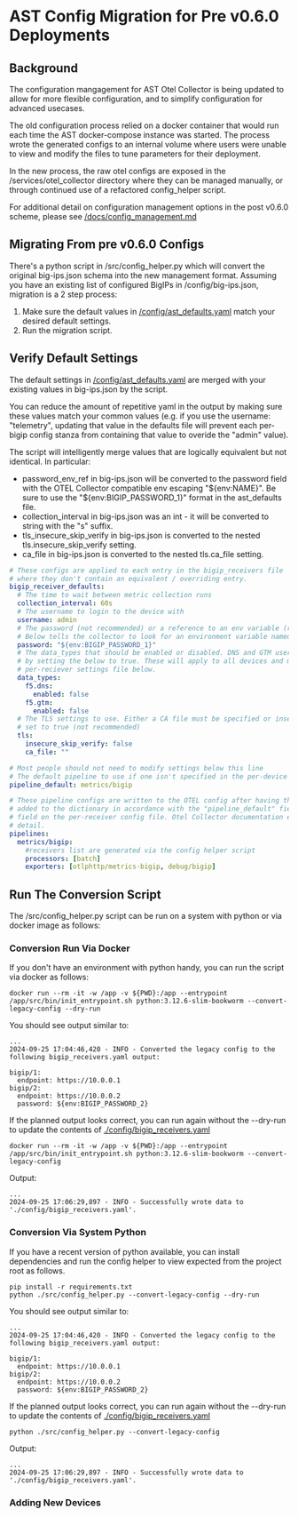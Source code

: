 # AST Config Migration for Pre v0.6.0 Deployments

## Background
The configuration mangagement for AST Otel Collector is being updated to allow for more flexible 
configuration, and to simplify configuration for advanced usecases.

The old configuration process relied on a docker container that would run each time the AST
docker-compose instance was started. The process wrote the generated configs to an internal volume
where users were unable to view and modify the files to tune parameters for their deployment.

In the new process, the raw otel configs are exposed in the /services/otel_collector directory where
they can be managed manually, or through continued use of a refactored config_helper script.

For additional detail on configuration management options in the post v0.6.0 scheme, please see [/docs/config_management.md](/docs/config_management.md)

## Migrating From pre v0.6.0 Configs
There's a python script in /src/config_helper.py which will convert the original big-ips.json schema
into the new management format. Assuming you have an existing list of configured BigIPs in
/config/big-ips.json, migration is a 2 step process:

1. Make sure the default values in [/config/ast_defaults.yaml](/config/ast_defaults.yaml) match your
desired default settings.
2. Run the migration script.


## Verify Default Settings
The default settings in [/config/ast_defaults.yaml](/config/ast_defaults.yaml) are merged with your existing values in big-ips.json by the script.

You can reduce the amount of repetitive yaml in the output by making sure these values match
your common values (e.g. if you use the username: "telemetry", updating that value in the defaults
file will prevent each per-bigip config stanza from containing that value to overide the "admin"
value).

The script will intelligently merge values that are logically equivalent but not identical.
In particular:

* password_env_ref in big-ips.json will be converted to the password field with the OTEL Collector 
compatible env escaping "\${env:NAME}". Be sure to use the "\${env:BIGIP_PASSWORD_1}" format in the
ast_defaults file.
* collection_interval in big-ips.json was an int - it will be converted to string with the "s" suffix.
* tls_insecure_skip_verify in big-ips.json is converted to the nested tls.insecure_skip_verify setting.
* ca_file in big-ips.json is converted to the nested tls.ca_file setting.

```yaml
# These configs are applied to each entry in the bigip_receivers file
# where they don't contain an equivalent / overriding entry.
bigip_receiver_defaults:
  # The time to wait between metric collection runs
  collection_interval: 60s
  # The username to login to the device with
  username: admin
  # The password (not recommended) or a reference to an env variable (recommended)
  # Below tells the collector to look for an environment variable named BIGIP_PASSWORD_1
  password: "${env:BIGIP_PASSWORD_1}"
  # The data_types that should be enabled or disabled. DNS and GTM users can enable those modules
  # by setting the below to true. These will apply to all devices and may be better specified on the
  # per-reciever settings file below.
  data_types:
    f5.dns:
      enabled: false
    f5.gtm:
      enabled: false
  # The TLS settings to use. Either a CA file must be specified or insecure_skip_verify
  # set to true (not recommended)
  tls:
    insecure_skip_verify: false
    ca_file: ""

# Most people should not need to modify settings below this line
# The default pipeline to use if one isn't specified in the per-device configs.
pipeline_default: metrics/bigip

# These pipeline configs are written to the OTEL config after having the configured receivers
# added to the dictionary in accordance with the "pipeline_default" field above and "pipeline"
# field on the per-receiver config file. Otel Collector documentation explains the syntax in more
# detail.
pipelines:
  metrics/bigip:
    #receivers list are generated via the config helper script
    processors: [batch]
    exporters: [otlphttp/metrics-bigip, debug/bigip]
```

## Run The Conversion Script

The /src/config_helper.py script can be run on a system with python or via docker image as follows:

### Conversion Run Via Docker
If you don't have an environment with python handy, you can run the script via
docker as follows:

```shell
docker run --rm -it -w /app -v ${PWD}:/app --entrypoint /app/src/bin/init_entrypoint.sh python:3.12.6-slim-bookworm --convert-legacy-config --dry-run 
```

You should see output similar to:
```
...
2024-09-25 17:04:46,420 - INFO - Converted the legacy config to the following bigip_receivers.yaml output:

bigip/1:
  endpoint: https://10.0.0.1
bigip/2:
  endpoint: https://10.0.0.2
  password: ${env:BIGIP_PASSWORD_2}
```

If the planned output looks correct, you can run again without the --dry-run to update
the contents of [./config/bigip_receivers.yaml](./config/bigip_receivers.yaml)
```shell
docker run --rm -it -w /app -v ${PWD}:/app --entrypoint /app/src/bin/init_entrypoint.sh python:3.12.6-slim-bookworm --convert-legacy-config
```
Output:
```
...
2024-09-25 17:06:29,897 - INFO - Successfully wrote data to './config/bigip_receivers.yaml'.
```

### Conversion Via System Python

If you have a recent version of python available, you can install dependencies
and run the config helper to view expected from the project root as follows.
```shell
pip install -r requirements.txt
python ./src/config_helper.py --convert-legacy-config --dry-run
```
You should see output similar to:
```
...
2024-09-25 17:04:46,420 - INFO - Converted the legacy config to the following bigip_receivers.yaml output:

bigip/1:
  endpoint: https://10.0.0.1
bigip/2:
  endpoint: https://10.0.0.2
  password: ${env:BIGIP_PASSWORD_2}
```

If the planned output looks correct, you can run again without the --dry-run to update
the contents of [./config/bigip_receivers.yaml](./config/bigip_receivers.yaml)
```shell
python ./src/config_helper.py --convert-legacy-config
```
Output:
```
...
2024-09-25 17:06:29,897 - INFO - Successfully wrote data to './config/bigip_receivers.yaml'.
```

### Adding New Devices